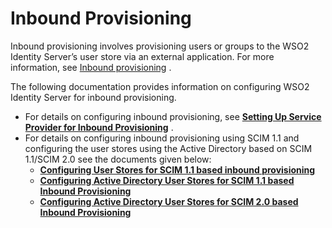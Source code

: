 # Inbound Provisioning

Inbound provisioning involves provisioning users or groups to the WSO2
Identity Server’s user store via an external application. For more
information, see [Inbound
provisioning](../../learn/identity-provisioning#inbound-provisioning)
.

The following documentation provides information on configuring WSO2
Identity Server for inbound provisioning.

-   For details on configuring inbound provisioning, see **[Setting Up
    Service Provider for Inbound
    Provisioning](../../learn/setting-up-service-provider-for-inbound-provisioning)**
    .
-   For details on configuring inbound provisioning using SCIM 1.1 and
    configuring the user stores using the Active Directory based on SCIM 1.1/SCIM 2.0 see the
    documents given below:
    - **[Configuring User Stores for SCIM 1.1 based inbound
      provisioning](../../learn/configuring-user-stores-for-scim-1.1-based-inbound-provisioning)**
    - **[Configuring Active Directory User Stores for SCIM 1.1 based Inbound
      Provisioning](../../learn/configuring-active-directory-user-stores-for-scim-1.1-based-inbound-provisioning)**
    - **[Configuring Active Directory User Stores for SCIM 2.0 based Inbound
      Provisioning](../../learn/configuring-active-directory-user-stores-for-scim-2.0-based-inbound-provisioning)**
